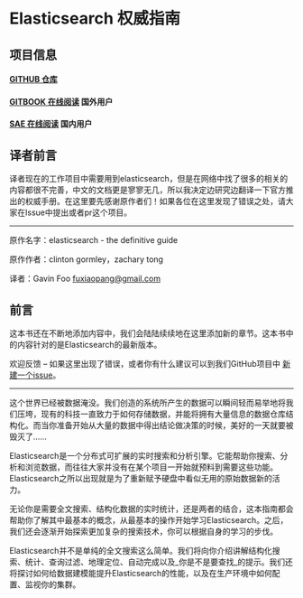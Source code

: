 # Elasticsearch 权威指南

## 项目信息

#### [GITHUB 仓库](https://github.com/GavinFoo/elasticsearch-definitive-guide)

#### [GITBOOK 在线阅读](http://fuxiaopang.gitbooks.io/LearnElasticSearch/) 国外用户

#### [SAE 在线阅读](http://learnes.net) 国内用户


## 译者前言
译者现在的工作项目中需要用到elasticsearch，但是在网络中找了很多的相关的内容都很不完善，中文的文档更是寥寥无几，所以我决定边研究边翻译一下官方推出的权威手册。在这里要先感谢原作者们！如果各位在这里发现了错误之处，请大家在Issue中提出或者pr这个项目。
****
原作名字：elasticsearch - the definitive guide

原作作者：clinton gormley，zachary tong

译者：Gavin Foo <fuxiaopang@gmail.com>


## 前言

这本书还在不断地添加内容中，我们会陆陆续续地在这里添加新的章节。这本书中的内容针对的是Elasticsearch的最新版本。

欢迎反馈 – 如果这里出现了错误，或者你有什么建议可以到我们GitHub项目中 [新建一个issue](https://github.com/elasticsearch/elasticsearch-definitive-guide/issues)。
****

这个世界已经被数据淹没。我们创造的系统所产生的数据可以瞬间轻而易举地将我们压垮，现有的科技一直致力于如何存储数据，并能将拥有大量信息的数据仓库结构化。而当你准备开始从大量的数据中得出结论做决策的时候，美好的一天就要被毁灭了……

Elasticsearch是一个分布式可扩展的实时搜索和分析引擎。它能帮助你搜索、分析和浏览数据，而往往大家并没有在某个项目一开始就预料到需要这些功能。Elasticsearch之所以出现就是为了重新赋予硬盘中看似无用的原始数据新的活力。

无论你是需要全文搜索、结构化数据的实时统计，还是两者的结合，这本指南都会帮助你了解其中最基本的概念，从最基本的操作开始学习Elasticsearch。之后，我们还会逐渐开始探索更加复杂的搜索技术，你可以根据自身的学习的步伐。

Elasticsearch并不是单纯的全文搜索这么简单。我们将向你介绍讲解结构化搜索、统计、查询过滤、地理定位、自动完成以及_你是不是要查找_的提示。我们还将探讨如何给数据建模能提升Elasticsearch的性能，以及在生产环境中如何配置、监视你的集群。
